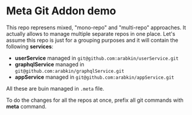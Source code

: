 # Meta Git Addon demo

This repo represens mixed, "mono-repo" and "multi-repo" approaches.
It actually allows to manage multiple separate repos in one place.
Let's assume this repo is just for a grouping purposes and it will contain the following **services**:
- **userService** managed in `git@github.com:arabkin/userService.git`
- **graphqlService** managed in `git@github.com:arabkin/graphqlService.git`
- **appService** managed in `git@github.com:arabkin/appService.git`

All these are buin managed in `.meta` file.

To do the changes for all the repos at once, prefix all git commands with __meta__ command.
